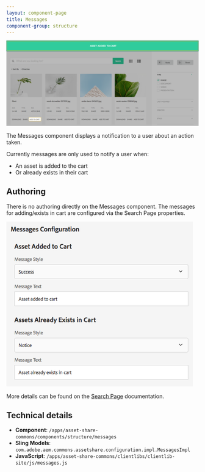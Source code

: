 ```yaml
---
layout: component-page
title: Messages
component-group: structure
---
```


![Messages component](./images/main.png)

The Messages component displays a notification to a user about an action taken. 

Currently messages are only used to notify a user when:

* An asset is added to the cart
* Or already exists in their cart

## Authoring

There is no authoring directly on the Messages component. The messages for adding/exists in cart are configured via the Search Page properties.

![Message dialog](./images/dialog-policy.png)

More details can be found on the [Search Page](../../search) documentation.

## Technical details

* **Component**: `/apps/asset-share-commons/components/structure/messages`
* **Sling Models**: `com.adobe.aem.commons.assetshare.configuration.impl.MessagesImpl`
* **JavaScript**: `/apps/asset-share-commons/clientlibs/clientlib-site/js/messages.js`